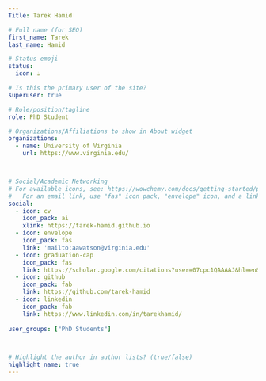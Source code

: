 ```yaml
---
Title: Tarek Hamid

# Full name (for SEO)
first_name: Tarek
last_name: Hamid

# Status emoji
status:
  icon: ☕️

# Is this the primary user of the site?
superuser: true

# Role/position/tagline
role: PhD Student

# Organizations/Affiliations to show in About widget
organizations:
  - name: University of Virginia
    url: https://www.virginia.edu/



# Social/Academic Networking
# For available icons, see: https://wowchemy.com/docs/getting-started/page-builder/#icons
#   For an email link, use "fas" icon pack, "envelope" icon, and a link in the form "mailto:your-email@example.com" or "/#contact" for contact widget.
social:
  - icon: cv
    icon_pack: ai
    xlink: https://tarek-hamid.github.io
  - icon: envelope
    icon_pack: fas
    link: 'mailto:aawatson@virginia.edu'
  - icon: graduation-cap
    icon_pack: fas
    link: https://scholar.google.com/citations?user=07cpc1QAAAAJ&hl=en&oi=sra
  - icon: github
    icon_pack: fab
    link: https://github.com/tarek-hamid
  - icon: linkedin
    icon_pack: fab
    link: https://www.linkedin.com/in/tarekhamid/
    
user_groups: ["PhD Students"]

    

# Highlight the author in author lists? (true/false)
highlight_name: true
---
```


